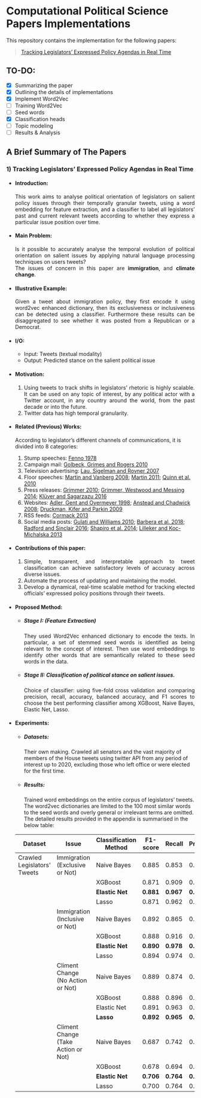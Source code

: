# Computational Political Science Papers Implementations
 This repository contains the implementation for the following papers:
 > [Tracking Legislators’ Expressed Policy Agendas in Real Time](https://osf.io/preprints/socarxiv/ync87/)

## TO-DO:

- [x] Summarizing the paper
- [x] Outlining the details of implementations
- [x] Implement Word2Vec
- [ ] Training Word2Vec
- [ ] Seed words
- [x] Classification heads
- [ ] Topic modeling
- [ ] Results & Analysis

## A Brief Summary of The Papers
### 1) Tracking Legislators’ Expressed Policy Agendas in Real Time
* #### Introduction:
  <div style="text-align: justify"> This work aims to analyse political orientation of legislators on salient policy issues through their temporally granular tweets, using a word embedding for feature extraction, and a classifier to label all legislators’ past and current relevant tweets according to whether they express a particular issue position over time. </div> 
* #### Main Problem:
    <div style="text-align: justify"> Is it possible to accurately analyse the temporal evolution of political orientation on salient issues by applying natural language processing techniques on users tweets? </div> 

    <div style="text-align: justify"> The issues of concern in this paper are <b> immigration</b>, and <b>climate change</b>.  </div>
* #### Illustrative Example:
    <div style="text-align: justify"> Given a tweet about immigration policy, they first encode it using word2vec enhanced dictionary, then its exclusiveness or inclusiveness can be detected using a classifier. Furthermore these results can be disaggregated to see whether it was posted from a Republican or a Democrat.  </div>
* #### I/O:
  * Input: Tweets (textual modality)
  * Output: Predicted stance on the salient political issue

* #### Motivation:
    1. <div style="text-align: justify"> Using tweets to track shifts in legislators’ rhetoric is highly scalable. It can be used on any topic of interest, by any political actor with a Twitter account, in any country around the world, from the past decade or into the future. </div> 
    2. <div style="text-align: justify"> Twitter data has high temporal granularity. </div>

* #### Related (Previous) Works:
    According to legislator’s different channels of communications, it is divided into 8 categories:

    1. Stump speeches: [Fenno 1978](https://profbrown.org/p/notes/fenno_homestyle)
    2. Campaign mail: [Golbeck, Grimes and Rogers 2010](https://onlinelibrary.wiley.com/doi/abs/10.1002/asi.21344)
    3. Television advertising: [Lau, Sigelman and Rovner 2007](https://onlinelibrary.wiley.com/doi/10.1111/j.1468-2508.2007.00618.x)
    4. Floor speeches: [Martin and Vanberg 2008](https://www.jstor.org/stable/20299752); [Martin 2011](https://onlinelibrary.wiley.com/doi/abs/10.1111/j.1741-1130.2011.00316.x); [Quinn et al. 2010](https://onlinelibrary.wiley.com/doi/abs/10.1111/j.1540-5907.2009.00427.x)
    5. Press releases: [Grimmer 2010](https://econpapers.repec.org/article/cuppolals/v_3a18_3ay_3a2010_3ai_3a01_3ap_3a1-35_5f01.htm); [Grimmer, Westwood and Messing 2014](https://press.princeton.edu/books/hardcover/9780691162614/the-impression-of-influence); [Klüver and Sagarzazu 2016](https://www.researchgate.net/publication/258136850_Ideological_congruency_and_decision-making_speed_The_effect_of_partisanship_across_European_Union_institutions)
    6. Websites: [Adler, Gent and Overmeyer 1998](https://www.jstor.org/stable/440242); [Anstead and Chadwick 2008](http://www.handbook-of-internet-politics.com/pdfs/Nick_Anstead_Andrew_Chadwick_Parties_Election_Campaigning_and_Internet.pdf); [Druckman, Kifer and Parkin 2009](https://faculty.wcas.northwestern.edu/~jnd260/pub/Druckman%20Kifer%20Parkin%20APSR%202009.pdf)
    7. RSS feeds: [Cormack 2013](https://personal.stevens.edu/~lcormack/sins_of_omission_orig.pdf)
    8. Social media posts: [Gulati and Williams 2010](https://opensiuc.lib.siu.edu/pn_wp/43/); [Barbera et al. 2018](https://pubmed.ncbi.nlm.nih.gov/33303996/); [Radford and Sinclair 2016](https://www.semanticscholar.org/paper/Electronic-Homestyle-%3A-Tweeting-Ideology-∗-Radford-Sinclair/ac077dbf0040a13a4766f3f178c230fae4546b34); [Shapiro et al. 2014](https://m.japss.org/upload/1.%20Final%20Park.pdf); [Lilleker and Koc-Michalska 2013](https://journals.sagepub.com/doi/full/10.1177/1461444815616218)

* #### Contributions of this paper:
    1. <div style="text-align: justify"> Simple, transparent, and interpretable approach to tweet classification can achieve satisfactory levels of accuracy across diverse issues. </div>
    2. <div style="text-align: justify"> Automate the process of updating and maintaining the model. </div>
    3. <div style="text-align: justify"> Develop a dynamical, real-time scalable method for tracking elected officials’ expressed policy positions through their tweets. </div> 

* #### Proposed Method:
    * ##### Stage I: (Feature Extraction)
        <div style="text-align: justify"> They used Word2Vec enhanced dictionary to encode the texts. In particular, a set of stemmed seed words is identified as being relevant to the concept of interest. Then use word embeddings to identify other words that are semantically related to these seed words in the data. </div>

    * ##### Stage II: Classification of political stance on salient issues.
        <div style="text-align: justify"> Choice of classifier: using five-fold cross validation and comparing precision, recall, accuracy, balanced accuracy, and F1 scores to choose the best performing classifier among XGBoost, Naive Bayes, Elastic Net, Lasso. </div>

* #### Experiments:
    * ##### Datasets:
      Their own making. Crawled all senators and the vast majority of members of the House tweets using twitter API from any period of interest up to 2020, excluding those who left office or were elected for the first time.

    * ##### Results:
      Trained word embeddings on the entire corpus of legislators’ tweets. The word2vec dictionaries are limited to the 100 most similar words to the seed words and overly general or irrelevant terms are omitted. 
      The detailed results provided in the appendix is summarised in the below table:
  
  | Dataset | Issue | Classification Method | F1-score | Recall | Precision | Accuracy | Balanced Accuracy|
  |---------|-------|-----------------------|----------|--------|-----------|----------|------------------|
  | Crawled Legislators' Tweets | Immigration (Exclusive or Not) | Naive Bayes | 0.885 | 0.853 | 0.921 | 0.813 | 0.738
  | | | XGBoost | 0.871 | 0.909 | 0.836 | 0.795 | 0.668
  | | | <b> Elastic Net </b> | <b> 0.881 </b> | <b> 0.967 </b> | <b> 0.809 </b> | <b> 0.801 </b> | <b> 0.615 </b>
  | | | Lasso | 0.871 | 0.962 | 0.797 | 0.784 | 0.586
  | | Immigration (Inclusive or Not) | Naive Bayes | 0.892 | 0.865 | 0.920 | 0.830 | 0.781
  | | | XGBoost | 0.888 | 0.916 | 0.861 | 0.828 | 0.746
  | | | <b> Elastic Net </b> | <b> 0.890 </b> | <b> 0.978 </b> | <b> 0.817 </b> | <b> 0.821 </b> | <b> 0.674 </b>
  | | | Lasso | 0.894 | 0.974 | 0.826 | 0.828 | 0.691
  | | Climent Change (No Action or Not) | Naive Bayes | 0.889 | 0.874 | 0.904 | 0.827 | 0.742
  | | | XGBoost | 0.888 | 0.896 | 0.880 | 0.818 | 0.698
  | | | Elastic Net | 0.891 | 0.963 | 0.830 | 0.811 | 0.575
  | | | <b> Lasso </b> | <b> 0.892 </b> | <b> 0.965 </b> | <b> 0.830 </b> | <b> 0.813 </b> | <b> 0.576 </b>
  | | Climent Change (Take Action or Not) | Naive Bayes | 0.687 | 0.742 | 0.640 | 0.758 | 0.746
  | | | XGBoost | 0.678 | 0.694 | 0.662 | 0.736 | 0.729
  | | | <b> Elastic Net </b> | <b> 0.706 </b> | <b> 0.764 </b> | <b> 0.655 </b> | <b> 0.745 </b> | <b> 0.748 </b>
  | | | Lasso | 0.700 | 0.764 | 0.646 | 0.738 | 0.742











